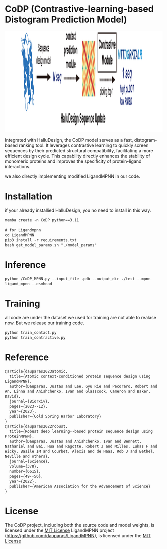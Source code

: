 # CoDP (Contrastive-learning-based Distogram Prediction Model)
<img width="2126" height="324" alt="supple_new_画板 1-01" src="./fig/CoDP.png" />

Integrated with HalluDesign, the CoDP model serves as a fast, distogram-based ranking tool. It leverages contrastive learning to quickly screen sequences by their predicted structural compatibility, facilitating a more efficient design cycle. This capability directly enhances the stability of monomeric proteins and improves the specificity of protein-ligand interactions.

we also directly implementing modified LigandMPNN in our code.

# Installation
if your already installied HalluDesign, you no need to install in this way.
```
mamba create -n CoDP python==3.11

# for Ligandmpnn
cd LigandMPNN 
pip3 install -r requirements.txt
bash get_model_params.sh "./model_params"
```
# Inference
```
python /CoDP_MPNN.py --input_file .pdb --output_dir ./test --mpnn ligand_mpnn --esmhead
```
# Training
all code are under 
the dataset we used for training are not able to realase now. But we release our training code.
```
python train_contact.py
python train_contractive.py
```
# Reference
```
@article{dauparas2023atomic,
  title={Atomic context-conditioned protein sequence design using LigandMPNN},
  author={Dauparas, Justas and Lee, Gyu Rie and Pecoraro, Robert and An, Linna and Anishchenko, Ivan and Glasscock, Cameron and Baker, David},
  journal={Biorxiv},
  pages={2023--12},
  year={2023},
  publisher={Cold Spring Harbor Laboratory}
}
@article{dauparas2022robust,
  title={Robust deep learning--based protein sequence design using ProteinMPNN},
  author={Dauparas, Justas and Anishchenko, Ivan and Bennett, Nathaniel and Bai, Hua and Ragotte, Robert J and Milles, Lukas F and Wicky, Basile IM and Courbet, Alexis and de Haas, Rob J and Bethel, Neville and others},
  journal={Science},
  volume={378},
  number={6615},  
  pages={49--56},
  year={2022},
  publisher={American Association for the Advancement of Science}
}
```
# License
The CoDP project, including both the source code and model weights, is licensed under the [MIT License](LICENSE)
LigandMPNN project (https://github.com/dauparas/LigandMPNN), is licensed under the [MIT License](LICENSE)